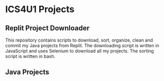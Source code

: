 # ICS4U1 Projects

## Replit Project Downloader
This repository contains scripts to download, sort, organize, clean and commit my Java projects from Replit. The downloading script is written in JavaScript and uses Selenium to download all my projects. The sorting script is written in bash.

## Java Projects
